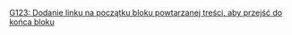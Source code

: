[G123: Dodanie linku na początku bloku powtarzanej treści, aby przejść do końca bloku](http://www.w3.org/TR/WCAG20-TECHS/G123.html)